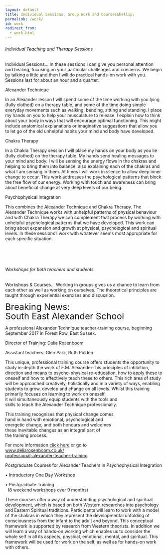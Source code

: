 ```yaml
---
layout: default
title: Individual Sessions, Group Work and Courses&hellip;
permalink: /work/
id: work
redirect_from:
  - work.html
---
```


<!-- .content-block 1 begins -->
<div class="content-block">
    <div class="two-thirds">
        <h6>Individual Teaching and Therapy Sessions</h6>
        <p class="boldp"><span class="runinheading">Individual Sessions&hellip;</span> In these sessions I can give you personal attention and healing, focusing on your particular challenges and concerns. We begin by talking a little and then I will do practical hands-on work with you. Sessions last for about an hour and a quarter.</p>
    </div>
    <div class="one-third">
        <p class="subheadingblue">Alexander Technique</p>
        <p>In an Alexander lesson I will spend some of the time working with you lying &#40;fully clothed&#41; on a therapy table, and some of the time doing simple everyday movements such as walking, bending, sitting and standing. I place my hands on you to help your musculature to release. I explain how to think about your body in ways that will encourage optimal functioning. This might include anatomical explanations or imaginative suggestions that allow you to let go of the old unhelpful habits your mind and body have developed.</p>
    </div>
    <div class="one-third">
        <p class="subheadingblue">Chakra Therapy</p>
        <p>In a Chakra Therapy session I will place my hands on your body as you lie &#40;fully clothed&#41; on the therapy table. My hands send healing messages to your mind and body. I will be sensing the energy flows in the chakras and helping to bring them into balance, also explaining each of the chakras and what I am sensing in them. At times I will work in silence to allow deep inner change to occur. This work addresses the psychological patterns that block the free flow of our energy. Working with touch and awareness can bring about beneficial change at very deep levels of our being.</p>
    </div>
    <div class="one-third last">
        <p class="subheadingblue">Psychophysical Integration</p>
        <p>This combines the <a href="popups/aboutalexander.html?lightbox[iframe]=true&amp;lightbox[width]=600&amp;lightbox[height]=580" class="lightbox">Alexander Technique</a> and <a href="popups/aboutchakras.html?lightbox[iframe]=true&amp;lightbox[width]=600&amp;lightbox[height]=460" class="lightbox">Chakra Therapy</a>. The Alexander Technique works with unhelpful patterns of physical behaviour and with Chakra Therapy we can complement that process by working with unhelpful psychological patterns that we have developed. This work can bring about expansion and growth at physical, psychological and spiritual levels. In these sessions I work with whatever seems most appropriate for each specific situation.</p>
    </div>
</div>
<!-- .content-block 1 ends -->
<div class="clear"></div>
<p>&nbsp;</p>
<p>&nbsp;</p>
<!-- .content-block 2 begins -->
<div class="content-block">
    <a name="workshops" id="workshops"></a>
    <div class="two-thirds">
        <h6>Workshops for both teachers and students</h6>
        <p class="boldp"><span class="runinheading">Workshops &amp; Courses&hellip;</span> Working in groups gives us a chance to learn from each other as well as working on ourselves. The theoretical principles are taught through experiential exercises and discussion.</p>
    </div>
    <div class="two-thirds">
        <p class="boldp"><span class="runinheading" style="font-size:28px;line-height:30px;">Breaking News:<br>South East Alexander School</span> </p>
        <p class="boldp">A professional Alexander Technique teacher-training course, beginning September 2017 in Forest Row, East Sussex.</p>
        <p class="boldsubtitle14blue">Director of Training: Delia Rosenboom</p>
        <p class="boldsubtitle14blue">Assistant teachers: Glen Park, Ruth Polden</p>
        <p>This unique, professional training course offers students the opportunity to study in-depth the work of F.M. Alexander- his principles of inhibition, direction and means to psycho-physical re-education, how to apply these to oneself and how to effectively teach these to others. This rich area of study will be approached creatively, holistically and in a variety of ways, enabling students to grow, develop and change on all levels. Whilst this training primarily focuses on learning to work on oneself,
            <br>it will simultaneously equip students with the tools and
            <br>skills to teach the Alexander Technique professionally.</p>
        <p>This training recognises that physical change comes
            <br>hand in hand with emotional, psychological and
            <br>energetic change, and both honours and welcomes
            <br>these inevitable changes as an integral part of
            <br>the training process.</p>
        <p>For more information <a href="http://www.deliarosenboom.co.uk/professional-alexander-teacher-training">click here</a> or go to
            <br><a href="http://www.deliarosenboom.co.uk/professional-alexander-teacher-training">www.deliarosenboom.co.uk/<br>professional-alexander-teacher-training</a></p>
    </div>
    <div class="one-third last">
        <p class="subheadingblue">Postgraduate Courses for Alexander Teachers in Psychophysical Integration</p>
        <p class="boldsubtitle14blue"><span class="bulletblue">&bull;</span> Introductory One Day Workshop</p>
        <p class="boldsubtitle14blue"><span class="bulletblue">&bull;</span> Postgraduate Training
            <br />&nbsp;&nbsp;&#40;8 weekend workshops over 9 months&#41;</p>
        <p>These courses offer a way of understanding psychological and spiritual development, which is based on both Western researches into psychology and Eastern Spiritual traditions. Participants will learn to work with a model of the chakras in which they represent the developmental unfolding of consciousness from the infant to the adult and beyond. This conceptual framework is supported by research from Western theorists. In addition we will learn a way of hands-on working which enables us to consider the whole self in all its aspects, physical, emotional, mental, and spiritual. This framework will be used for work on the self, as well as for hands-on work with others.</p>
    </div>
</div>
<!-- .content-block 2 ends -->
<div class="clear"></div>
<p>&nbsp;</p>
<p>&nbsp;</p>